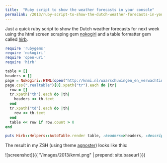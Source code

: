 ```yaml
---
title:  "Ruby script to show the weather forecasts in your console"
permalink: /2013/ruby-script-to-show-the-dutch-weather-forecasts-in-your-console
---
```


Just a quick ruby script to show the Dutch weather forecasts for next week using the
html screen scraping gem [nokogiri](http://nokogiri.org/) and a table formatter
gem called [hirb](https://github.com/cldwalker/hirb).

``` ruby
require 'rubygems'
require 'nokogiri'
require 'open-uri'
require 'hirb'

table = []
headers = []
page = Nokogiri::HTML(open("http://knmi.nl/waarschuwingen_en_verwachtingen/"))
page.css(".realtable")[0].xpath("tr").each do |tr|
  row = []
  tr.xpath("th").each do |th|
    headers << th.text
  end
  tr.xpath("td").each do |th|
    row << th.text
  end
  table << row if row.count > 0
end

puts Hirb::Helpers::AutoTable.render table, :headers=>headers, :description=>false
```

The result in my ZSH (using theme [agnoster](https://gist.github.com/agnoster/3712874))
looks like this:

![screenshot]({{ "/images/2013/knmi.png" | prepend: site.baseurl }})

